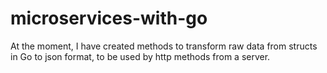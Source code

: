# microservices-with-go

At the moment, I have created methods to transform raw data from structs in Go to json format, to be used by http methods from a server. 

